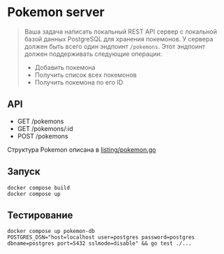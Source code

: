 # Pokemon server

> Ваша задача написать локальный REST API сервер с локальной базой данных PostgreSQL для хранения покемонов. У сервера должен быть всего один эндпоинт `/pokemons`. Этот эндпоинт должен поддерживать следующие операции:
> - Добавить покемона
> - Получить список всех покемонов
> - Получить покемона по его ID

## API

- GET /pokemons
- GET /pokemons/:id
- POST /pokemons

Структура Pokemon описана в [listing/pokemon.go](./listing/pokemon.go)

## Запуск

```
docker compose build
docker compose up
```

## Тестирование

```
docker compose up pokemon-db
POSTGRES_DSN="host=localhost user=postgres password=postgres dbname=postgres port=5432 sslmode=disable" && go test ./...
```
